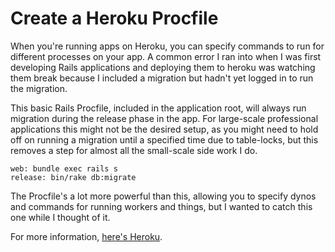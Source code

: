 # Create a Heroku Procfile

When you're running apps on Heroku, you can specify commands to run for
different processes on your app. A common error I ran into when I was first
developing Rails applications and deploying them to heroku was watching them
break because I included a migration but hadn't yet logged in to run the
migration. 

This basic Rails Procfile, included in the application root, will always run
migration during the release phase in the app. For large-scale professional
applications this might not be the desired setup, as you might need to hold off
on running a migration until a specified time due to table-locks, but this
removes a step for almost all the small-scale side work I do.

```
web: bundle exec rails s
release: bin/rake db:migrate
```

The Procfile's a lot more powerful than this, allowing you to specify dynos and
commands for running workers and things, but I wanted to catch this one while
I thought of it.

For more information, [here's
Heroku](https://devcenter.heroku.com/articles/procfile).
